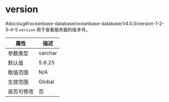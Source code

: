 version 
============================
#docslug#/oceanbase-database/oceanbase-database/V4.0.0/version-1-2-3-4-5
`version` 用于查看服务器的版本号。


| **属性** | **描述**  |
|--------|---------|
| 参数类型   | varchar |
| 默认值    | 5.6.25  |
| 取值范围   | N/A     |
| 生效范围   | Global  |
| 是否可修改  | 否       |


